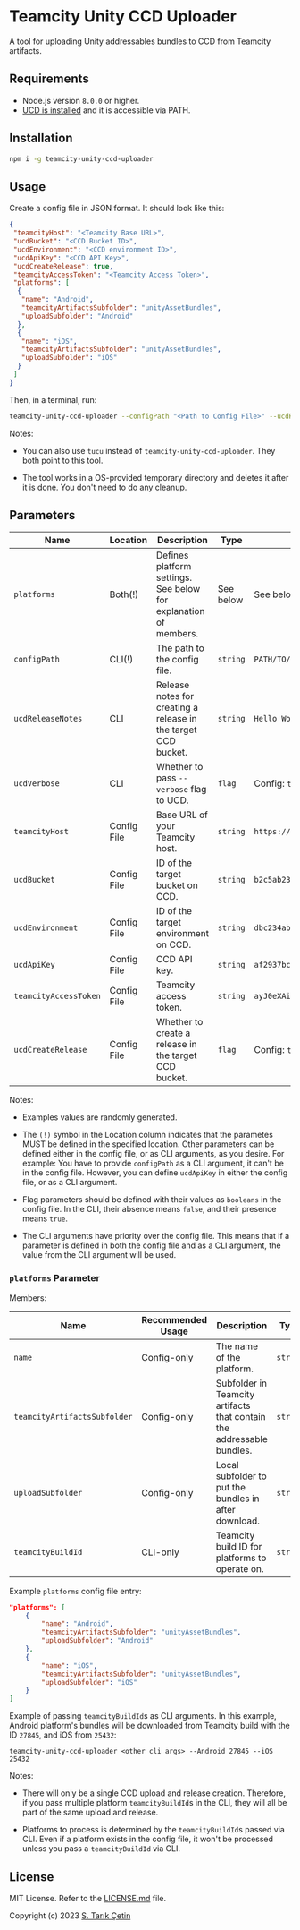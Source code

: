 # Teamcity Unity CCD Uploader

A tool for uploading Unity addressables bundles to CCD from Teamcity artifacts.

## Requirements

- Node.js version `8.0.0` or higher.
- [UCD is installed](https://docs.unity.com/ccd/en/manual/UnityCCDCLI) and it is accessible via PATH.

## Installation

```sh
npm i -g teamcity-unity-ccd-uploader
```

## Usage

Create a config file in JSON format. It should look like this:

```json
{
 "teamcityHost": "<Teamcity Base URL>",
 "ucdBucket": "<CCD Bucket ID>",
 "ucdEnvironment": "<CCD environment ID>",
 "ucdApiKey": "<CCD API Key>",
 "ucdCreateRelease": true,
 "teamcityAccessToken": "<Teamcity Access Token>",
 "platforms": [
  {
   "name": "Android",
   "teamcityArtifactsSubfolder": "unityAssetBundles",
   "uploadSubfolder": "Android"
  },
  {
   "name": "iOS",
   "teamcityArtifactsSubfolder": "unityAssetBundles",
   "uploadSubfolder": "iOS"
  }
 ]
}
```

Then, in a terminal, run:

```sh
teamcity-unity-ccd-uploader --configPath "<Path to Config File>" --ucdReleaseNotes "<CCD Release Notes>" --ucdVerbose --Android <Android Teamcity Build ID> --iOS <iOS Teamcity Build ID>
```

Notes:

- You can also use `tucu` instead of `teamcity-unity-ccd-uploader`. They both point to this tool.

- The tool works in a OS-provided temporary directory and deletes it after it is done. You don't need to do any cleanup.

## Parameters
  
| Name                  | Location     | Description                                                            | Type      | Example                                  |
|---                    | ---          |---                                                                     |---        |---                                       |
| `platforms`           | Both(!)      | Defines platform settings. See below for explanation of members.       | See below | See below                                |
| `configPath`          | CLI(!)       | The path to the config file.                                           | `string`  | `PATH/TO/YOUR/CONFIG/FILE`               |
| `ucdReleaseNotes`     | CLI          | Release notes for creating a release in the target CCD bucket.         | `string`  | `Hello World!`                           |
| `ucdVerbose`          | CLI          | Whether to pass `--verbose` flag to UCD.                               | `flag`    | Config: `true` CLI: `--ucdVerbose`       |
| `teamcityHost`        | Config File  | Base URL of your Teamcity host.                                        | `string`  | `https://teamcity.mycompany.com/`        |
| `ucdBucket`           | Config File  | ID of the target bucket on CCD.                                        | `string`  | `b2c5ab23-ab23-578a-38cd-364839ad5c23`   |
| `ucdEnvironment`      | Config File  | ID of the target environment on CCD.                                   | `string`  | `dbc234ab-cd12-56ab-1234-a2345c342cdb`   |
| `ucdApiKey`           | Config File  | CCD API key.                                                           | `string`  | `af2937bc4367982def1209c34ba23df1`       |
| `teamcityAccessToken` | Config File  | Teamcity access token.                                                 | `string`  | `ayJ0eXAiOiAiCE2ENiJ4.AnZoS2hDVFlPUklbYzI5NWFE70ctSFYtXzNc.BTZkNm24ZGItZjEyZi00ZDA2LWEzAmYtZgE0OGY1NDI4N2Fm` |
| `ucdCreateRelease`    | Config File  | Whether to create a release in the target CCD bucket.                  | `flag`    | Config: `true` CLI: `--ucdCreateRelease` |

Notes:

- Examples values are randomly generated.

- The `(!)` symbol in the Location column indicates that the parametes MUST be defined in the specified location. Other parameters can be defined either in the config file, or as CLI arguments, as you desire. For example: You have to provide `configPath` as a CLI argument, it can't be in the config file. However, you can define `ucdApiKey` in either the config file, or as a CLI argument.

- Flag parameters should be defined with their values as `booleans` in the config file. In the CLI, their absence means `false`, and their presence means `true`.

- The CLI arguments have priority over the config file. This means that if a parameter is defined in both the config file and as a CLI argument, the value from the CLI argument will be used.

### `platforms` Parameter

Members:

| Name                         | Recommended Usage | Description                                                           | Type     | Example                       |
|---                           | ---               |---                                                                    |---       |---                            |
| `name`                       | Config-only       | The name of the platform.                                             | `string` | `Android`                     |
| `teamcityArtifactsSubfolder` | Config-only       | Subfolder in Teamcity artifacts that contain the addressable bundles. | `string` | `unityAssetBundles`           |
| `uploadSubfolder`            | Config-only       | Local subfolder to put the bundles in after download.                 | `string` | `Android`                     |
| `teamcityBuildId`            | CLI-only          | Teamcity build ID for platforms to operate on.                        | `string` | `--Android 27845 --iOS 25432` |

Example `platforms` config file entry:

```json
"platforms": [
    {
        "name": "Android",
        "teamcityArtifactsSubfolder": "unityAssetBundles",
        "uploadSubfolder": "Android"
    },
    {
        "name": "iOS",
        "teamcityArtifactsSubfolder": "unityAssetBundles",
        "uploadSubfolder": "iOS"
    }
]
```

Example of passing `teamcityBuildId`s as CLI arguments. In this example, Android platform's bundles will be downloaded from Teamcity build with the ID `27845`, and iOS from `25432`:

```shell
teamcity-unity-ccd-uploader <other cli args> --Android 27845 --iOS 25432
```

Notes:

- There will only be a single CCD upload and release creation. Therefore, if you pass multiple platform `teamcityBuildId`s in the CLI, they will all be part of the same upload and release.

- Platforms to process is determined by the `teamcityBuildId`s passed via CLI. Even if a platform exists in the config file, it won't be processed unless you pass a `teamcityBuildId` via CLI.

## License

MIT License. Refer to the [LICENSE.md](LICENSE.md) file.

Copyright (c) 2023 [S. Tarık Çetin](https://github.com/starikcetin)
